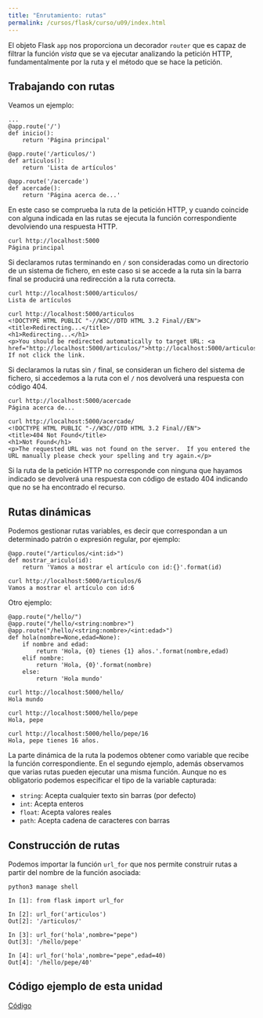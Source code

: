 ```yaml
---
title: "Enrutamiento: rutas"
permalink: /cursos/flask/curso/u09/index.html
---
```


El objeto Flask `app` nos proporciona un decorador `router` que es capaz de filtrar la función *vista* que se va ejecutar analizando la petición HTTP, fundamentalmente por la ruta y el método que se hace la petición.

## Trabajando con rutas

Veamos un ejemplo:

	...
	@app.route('/')
	def inicio():
	    return 'Página principal'	

	@app.route('/articulos/')
	def articulos():
	    return 'Lista de artículos'	

	@app.route('/acercade')
	def acercade():
	    return 'Página acerca de...'

En este caso se comprueba la ruta de la petición HTTP, y cuando coincide con alguna indicada en las rutas se ejecuta la función correspondiente devolviendo una respuesta HTTP. 

	curl http://localhost:5000
	Página principal

Si declaramos rutas terminando en `/` son consideradas como un directorio de un sistema de fichero, en este caso si se accede a la ruta sin la barra final se producirá una redirección a la ruta correcta.

	curl http://localhost:5000/articulos/
	Lista de artículos

	curl http://localhost:5000/articulos
	<!DOCTYPE HTML PUBLIC "-//W3C//DTD HTML 3.2 Final//EN">
	<title>Redirecting...</title>
	<h1>Redirecting...</h1>
	<p>You should be redirected automatically to target URL: <a href="http://localhost:5000/articulos/">http://localhost:5000/articulos/</a>.  If not click the link.

Si declaramos la rutas sin `/` final, se consideran un fichero del sistema de fichero, si accedemos a la ruta con el `/` nos devolverá una respuesta con código 404.

	curl http://localhost:5000/acercade
	Página acerca de...

	curl http://localhost:5000/acercade/ 
	<!DOCTYPE HTML PUBLIC "-//W3C//DTD HTML 3.2 Final//EN">
	<title>404 Not Found</title>
	<h1>Not Found</h1>
	<p>The requested URL was not found on the server.  If you entered the URL manually please check your spelling and try again.</p>

Si la ruta de la petición HTTP no corresponde con ninguna que hayamos indicado se devolverá una respuesta con código de estado 404 indicando que no se ha encontrado el recurso.

## Rutas dinámicas

Podemos gestionar rutas variables, es decir que correspondan a un determinado patrón o expresión regular, por ejemplo:

	@app.route("/articulos/<int:id>")
	def mostrar_ariculo(id):
		return 'Vamos a mostrar el artículo con id:{}'.format(id)

	curl http://localhost:5000/articulos/6                                      
	Vamos a mostrar el artículo con id:6

Otro ejemplo:

	@app.route("/hello/")
	@app.route("/hello/<string:nombre>")
	@app.route("/hello/<string:nombre>/<int:edad>")
	def hola(nombre=None,edad=None):
		if nombre and edad:
			return 'Hola, {0} tienes {1} años.'.format(nombre,edad)
		elif nombre:
			return 'Hola, {0}'.format(nombre)
		else:
			return 'Hola mundo'

	curl http://localhost:5000/hello/
	Hola mundo

	curl http://localhost:5000/hello/pepe
	Hola, pepe

	curl http://localhost:5000/hello/pepe/16
	Hola, pepe tienes 16 años.

La parte dinámica de la ruta la podemos obtener como variable que recibe la función correspondiente. En el segundo ejemplo, además observamos que varias rutas pueden ejecutar una misma función. Aunque no es obligatorio podemos especificar el tipo de la variable capturada:

* `string`: Acepta cualquier texto sin barras (por defecto)
* `int`: Acepta enteros
* `float`: Acepta valores reales
* `path`: Acepta cadena de caracteres con barras

## Construcción de rutas

Podemos importar la función `url_for` que nos permite construir rutas a partir del nombre de la función asociada:

	python3 manage shell

	In [1]: from flask import url_for

	In [2]: url_for('articulos')
	Out[2]: '/articulos/'

	In [3]: url_for('hola',nombre="pepe")
	Out[3]: '/hello/pepe'

	In [4]: url_for('hola',nombre="pepe",edad=40)
	Out[4]: '/hello/pepe/40'

## Código ejemplo de esta unidad

[Código](https://github.com/josedom24/curso_flask/tree/master/ejemplos/u9)